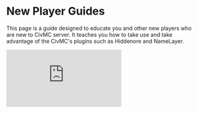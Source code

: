 # New Player Guides

This page is a guide designed to educate you and other new players who are new to CivMC server. It teaches you how to take use and take advantage of the CivMC's plugins such as Hiddenore and NameLayer.

![PDF](https://civif.github.io/Civmc-New-Player-Guide.pdf "PDF")
